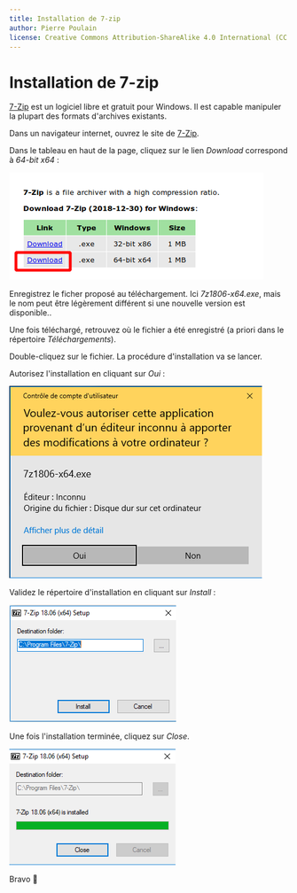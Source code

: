 ```yaml
---
title: Installation de 7-zip
author: Pierre Poulain
license: Creative Commons Attribution-ShareAlike 4.0 International (CC BY-SA 4.0)
---
```


# Installation de 7-zip

[7-Zip](https://www.7-zip.org/) est un logiciel libre et gratuit pour Windows. Il est capable manipuler la plupart des formats d'archives existants.

Dans un navigateur internet, ouvrez le site de [7-Zip](https://www.7-zip.org/).

Dans le tableau en haut de la page, cliquez sur le lien *Download* correspond à *64-bit x64* :

![](img/7zip_01.png)

Enregistrez le ficher proposé au téléchargement. Ici *7z1806-x64.exe*, mais le nom peut être légèrement différent si une nouvelle version est disponible..

Une fois téléchargé, retrouvez où le fichier a été enregistré (a priori dans le répertoire *Téléchargements*).

Double-cliquez sur le fichier. La procédure d'installation va se lancer.

Autorisez l'installation en cliquant sur *Oui* :

![](img/7zip_02.png)

Validez le répertoire d'installation en cliquant sur *Install* :

![](img/7zip_03.png)

Une fois l'installation terminée, cliquez sur *Close*.

![](img/7zip_04.png)

Bravo 🎉
